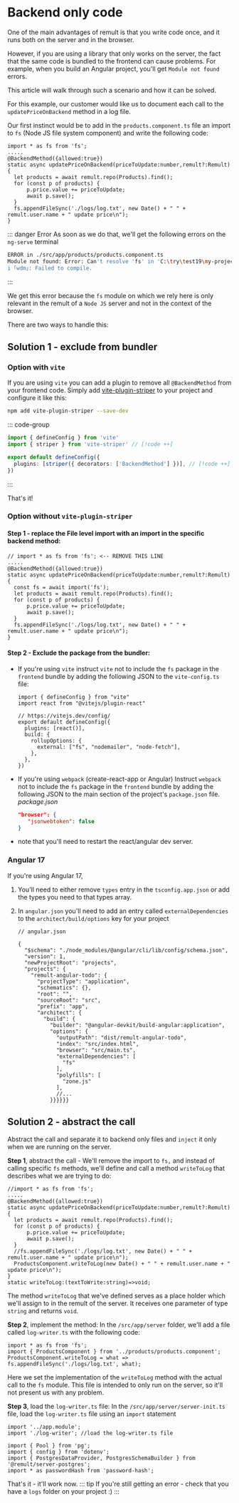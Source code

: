 # Backend only code

One of the main advantages of remult is that you write code once, and it runs both on the server and in the browser.

However, if you are using a library that only works on the server, the fact that the same code is bundled to the frontend can cause problems. For example, when you build an Angular project, you'll get `Module not found` errors.

This article will walk through such a scenario and how it can be solved.

For this example, our customer would like us to document each call to the `updatePriceOnBackend` method in a log file.

Our first instinct would be to add in the `products.component.ts` file an import to `fs` (Node JS file system component) and write the following code:

```ts{1,10}
import * as fs from 'fs';
.....
@BackendMethod({allowed:true})
static async updatePriceOnBackend(priceToUpdate:number,remult?:Remult){
  let products = await remult.repo(Products).find();
  for (const p of products) {
      p.price.value += priceToUpdate;
      await p.save();
  }
  fs.appendFileSync('./logs/log.txt', new Date() + " " + remult.user.name + " update price\n");
}
```

::: danger Error
As soon as we do that, we'll get the following errors on the `ng-serve` terminal

```sh
ERROR in ./src/app/products/products.component.ts
Module not found: Error: Can't resolve 'fs' in 'C:\try\test19\my-project\src\app\products'
i ｢wdm｣: Failed to compile.
```

:::

We get this error because the `fs` module on which we rely here is only relevant in the remult of a `Node JS` server and not in the context of the browser.

There are two ways to handle this:

## Solution 1 - exclude from bundler

### Option with `vite`

If you are using `vite` you can add a plugin to remove all `@BackendMethod` from your frontend code.
Simply add [vite-plugin-striper](https://www.kitql.dev/docs/tools/07_vite-plugin-striper) to your project and configure it like this:

```bash
npm add vite-plugin-striper --save-dev
```

::: code-group

```ts [vite.config.ts]
import { defineConfig } from 'vite'
import { striper } from 'vite-striper' // [!code ++]

export default defineConfig({
  plugins: [striper({ decorators: ['BackendMethod'] })], // [!code ++]
})
```

:::

That's it!

### Option without `vite-plugin-striper`

#### Step 1 - replace the File level import with an import in the specific backend method:

```ts{1,5}
// import * as fs from 'fs'; <-- REMOVE THIS LINE
.....
@BackendMethod({allowed:true})
static async updatePriceOnBackend(priceToUpdate:number,remult?:Remult){
  const fs = await import('fs');
  let products = await remult.repo(Products).find();
  for (const p of products) {
      p.price.value += priceToUpdate;
      await p.save();
  }
  fs.appendFileSync('./logs/log.txt', new Date() + " " + remult.user.name + " update price\n");
}
```

#### Step 2 - Exclude the package from the bundler:

- If you're using `vite` instruct `vite` not to include the `fs` package in the `frontend` bundle by adding the following JSON to the `vite-config.ts` file:

  ```ts{7-11}
  import { defineConfig } from "vite"
  import react from "@vitejs/plugin-react"

  // https://vitejs.dev/config/
  export default defineConfig({
    plugins: [react()],
    build: {
      rollupOptions: {
        external: ["fs", "nodemailer", "node-fetch"],
      },
    },
  })
  ```

- If you're using `webpack` (create-react-app or Angular) Instruct `webpack` not to include the `fs` package in the `frontend` bundle by adding the following JSON to the main section of the project's `package.json` file.
  _package.json_
  ```json
  "browser": {
     "jsonwebtoken": false
  }
  ```

* note that you'll need to restart the react/angular dev server.

### Angular 17

If you're using Angular 17,

1. You'll need to either remove `types` entry in the `tsconfig.app.json` or add the types you need to that types array.
2. In `angular.json` you'll need to add an entry called `externalDependencies` to the `architect/build/options` key for your project

   ```json{21-23}
   // angular.json

   {
     "$schema": "./node_modules/@angular/cli/lib/config/schema.json",
     "version": 1,
     "newProjectRoot": "projects",
     "projects": {
       "remult-angular-todo": {
         "projectType": "application",
         "schematics": {},
         "root": "",
         "sourceRoot": "src",
         "prefix": "app",
         "architect": {
           "build": {
             "builder": "@angular-devkit/build-angular:application",
             "options": {
               "outputPath": "dist/remult-angular-todo",
               "index": "src/index.html",
               "browser": "src/main.ts",
               "externalDependencies": [
                 "fs"
               ],
               "polyfills": [
                 "zone.js"
               ],
               //...
             }}}}}}
   ```

## Solution 2 - abstract the call

Abstract the call and separate it to backend only files and `inject` it only when we are running on the server.

**Step 1**, abstract the call - We'll remove the import to `fs,` and instead of calling specific `fs` methods, we'll define and call a method `writeToLog` that describes what we are trying to do:

```ts{1,11,13}
//import * as fs from 'fs';
.....
@BackendMethod({allowed:true})
static async updatePriceOnBackend(priceToUpdate:number,remult?:Remult){
  let products = await remult.repo(Products).find();
  for (const p of products) {
      p.price.value += priceToUpdate;
      await p.save();
  }
  //fs.appendFileSync('./logs/log.txt', new Date() + " " + remult.user.name + " update price\n");
  ProductsComponent.writeToLog(new Date() + " " + remult.user.name + " update price\n");
}
static writeToLog:(textToWrite:string)=>void;
```

The method `writeToLog` that we've defined serves as a place holder which we'll assign to in the remult of the server.
It receives one parameter of type `string` and returns `void`.

**Step 2**, implement the method:
In the `/src/app/server` folder, we'll add a file called `log-writer.ts` with the following code:

```ts{3}
import * as fs from 'fs';
import { ProductsComponent } from '../products/products.component';
ProductsComponent.writeToLog = what => fs.appendFileSync('./logs/log.txt', what);
```

Here we set the implementation of the `writeToLog` method with the actual call to the `fs` module.
This file is intended to only run on the server, so it'll not present us with any problem.

**Step 3**, load the `log-writer.ts` file:
In the `/src/app/server/server-init.ts` file, load the `log-writer.ts` file using an `import` statement

```ts{2}
import '../app.module';
import './log-writer'; //load the log-writer.ts file

import { Pool } from 'pg';
import { config } from 'dotenv';
import { PostgresDataProvider, PostgresSchemaBuilder } from '@remult/server-postgres';
import * as passwordHash from 'password-hash';

```

That's it - it'll work now.
::: tip
If you're still getting an error - check that you have a `logs` folder on your project :)
:::
